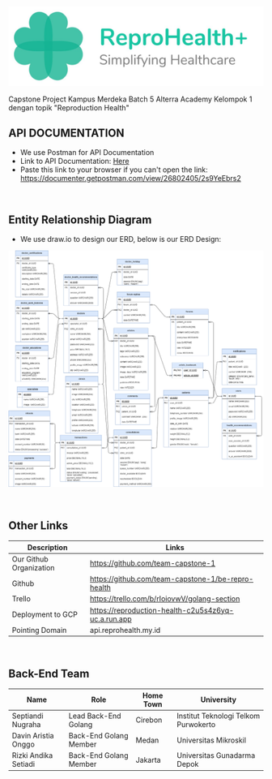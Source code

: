 <center>

![Project Logo](docs/Project-Logo.jpg)

</center>
Capstone Project Kampus Merdeka Batch 5 Alterra Academy Kelompok 1 dengan topik "Reproduction Health"

<br/>

## API DOCUMENTATION

- We use Postman for API Documentation
- Link to API Documentation: <a href="https://documenter.getpostman.com/view/26802405/2s9YeEbrs2" style="text-decoration:underline">Here</a>
- Paste this link to your browser if you can't open the link: https://documenter.getpostman.com/view/26802405/2s9YeEbrs2

<br/>

## Entity Relationship Diagram
- We use draw.io to design our ERD, below is our ERD Design:
  
![Project Logo](docs/ERD.png)

<br/>

## Other Links
| Description             | Links                                                           |
| ------------------------| ----------------------------------------------------------------|
| Our Github Organization | https://github.com/team-capstone-1                  |
| Github                  | https://github.com/team-capstone-1/be-repro-health  |
| Trello                  | https://trello.com/b/rIoiovwV/golang-section        |
| Deployment to GCP       | https://reproduction-health-c2u5s4z6yq-uc.a.run.app |
| Pointing Domain         | api.reprohealth.my.id                               |

<br/>

## Back-End Team
| Name                 | Role                   | Home Town | University                           |
| ---------------------| -----------------------|-----------|--------------------------------------|
| Septiandi Nugraha    | Lead Back-End Golang   | Cirebon   | Institut Teknologi Telkom Purwokerto |
| Davin Aristia Onggo  | Back-End Golang Member | Medan     | Universitas Mikroskil                |
| Rizki Andika Setiadi | Back-End Golang Member | Jakarta   | Universitas Gunadarma Depok          |